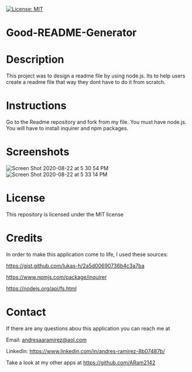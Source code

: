 [![License: MIT](https://img.shields.io/badge/License-MIT-yellow.svg)](https://opensource.org/licenses/MIT)
# Good-README-Generator

# Description

This project was to design a readme file by using node.js. Its to help users create a readme file that way they dont have to do it from scratch.

# Instructions

Go to the Readme repository and fork from my file. You must have node.js. You will have to install inquirer and npm packages.

# Screenshots

![Screen Shot 2020-08-22 at 5 30 54 PM](https://user-images.githubusercontent.com/65634748/90966176-5d079d80-e49d-11ea-8ede-8b233516fbee.png)
![Screen Shot 2020-08-22 at 5 33 14 PM](https://user-images.githubusercontent.com/65634748/90966204-b4a60900-e49d-11ea-909e-0e42c0550d4e.png)

# License

This repository is licensed under the MIT license

# Credits

In order to make this application come to life, I used these sources:

https://gist.github.com/lukas-h/2a5d00690736b4c3a7ba

https://www.npmjs.com/package/inquirer

https://nodejs.org/api/fs.html

# Contact

If there are any questions abou this application you can reach me at

Email: andresaaramirez@aol.com

LinkedIn: https://www.linkedin.com/in/andres-ramirez-8b07487b/

Take a look at my other apps at https://github.com/ARam2142